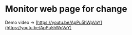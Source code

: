 # Monitor web page for change
Demo video -> [https://youtu.be/ApPu5hWpVaY](https://youtu.be/ApPu5hWpVaY)
